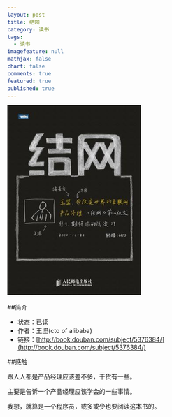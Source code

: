 ```yaml
---
layout: post
title: 结网
category: 读书
tags: 
  - 读书
imagefeature: null
mathjax: false
chart: false
comments: true
featured: true
published: true
---
```

![img](/images/post/book/jiewang.jpg)

##简介
*	状态：已读
*	作者：王坚(cto of alibaba)
*	链接：[http://book.douban.com/subject/5376384/](http://book.douban.com/subject/5376384/)

##感触

跟人人都是产品经理应该差不多，干货有一些。

主要是告诉一个产品经理应该学会的一些事情。

我想，就算是一个程序员，或多或少也要阅读这本书的。